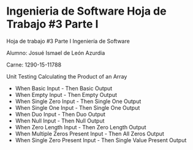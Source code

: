# Ingenieria de Software Hoja de Trabajo #3 Parte I
Hoja de trabajo #3 Parte I Ingeniería de Software


 Alumno: Josué Ismael de León Azurdia
 
 Carne: 1290-15-11788

Unit Testing Calculating the Product of an Array
- When Basic Input - Then Basic Output
- When Empty Input - Then Empty Output
- When Single Zero Input - Then Single One Output
- When Single One Input - Then Single One Output
- When Duo Input - Then Duo Output
- When Null Input - Then Null Output
- When Zero Length Input - Then Zero Length Output
- When Multiple Zeros Present Input - Then All Zeros Output
- When Single Zero Present Input - Then Single Value Present Output
